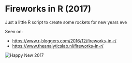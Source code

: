 # Fireworks in R (2017)
Just a little R script to create some rockets for new years eve

Seen on:
- https://www.r-bloggers.com/2016/12/fireworks-in-r/
- https://www.theanalyticslab.nl/fireworks-in-r/


![Happy New 2017](https://i2.wp.com/www.theanalyticslab.nl/wp-content/uploads/2016/12/Happy-New-Year.png)
